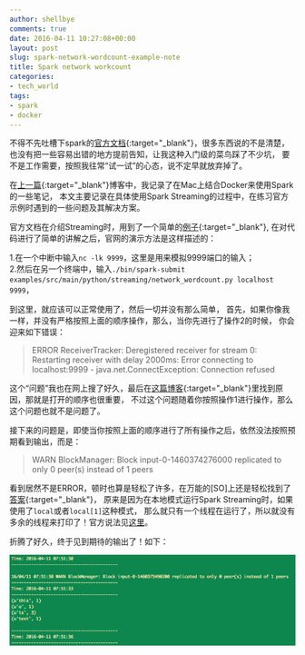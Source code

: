 ```yaml
---
author: shellbye
comments: true
date: 2016-04-11 10:27:08+00:00
layout: post
slug: spark-network-wordcount-example-note
title: Spark network workcount
categories:
- tech_world
tags:
- spark
- docker
---
```


不得不先吐槽下spark的[官方文档]{:target="_blank"}，很多东西说的不是清楚，
也没有把一些容易出错的地方提前告知，让我这种入门级的菜鸟踩了不少坑，
要不是工作需要，按照我往常“试一试”的心态，说不定早就放弃掉了。

在[上一篇]{:target="_blank"}博客中，我记录了在Mac上结合Docker来使用Spark的一些笔记，
本文主要记录在具体使用Spark Streaming的过程中，在练习官方示例时遇到的一些问题及其解决方案。

官方文档在介绍Streaming时，用到了一个简单的[例子]{:target="_blank"},
在对代码进行了简单的讲解之后，官网的演示方法是这样描述的：

1.在一个中断中输入`nc -lk 9999`，这里是用来模拟9999端口的输入；  
2.然后在另一个终端中，输入`./bin/spark-submit examples/src/main/python/streaming/network_wordcount.py localhost 9999`，

到这里，就应该可以正常使用了，然后一切并没有那么简单，
首先，如果你像我一样，并没有严格按照上面的顺序操作，那么，当你先进行了操作2的时候，
你会迎来如下错误：

> ERROR ReceiverTracker: Deregistered receiver for stream 0: Restarting receiver with delay 2000ms: Error connecting to localhost:9999 - java.net.ConnectException: Connection refused

这个“问题”我也在网上搜了好久，最后在[这篇博客]{:target="_blank"}里找到原因，那就是打开的顺序也很重要，
不过这个问题随着你按照操作1进行操作，那么这个问题也就不是问题了。

接下来的问题是，即使当你按照上面的顺序进行了所有操作之后，依然没法按照预期看到输出，而是：


> WARN BlockManager: Block input-0-1460374276000 replicated to only 0 peer(s) instead of 1 peers

看到居然不是ERROR，顿时也算是轻松了许多，在万能的[SO]上还是轻松找到了[答案]{:target="_blank"}，
原来是因为在本地模式运行Spark Streaming时，如果使用了`local`或者`local[1]`这种模式，
那么就只有一个线程在运行了，所以就没有多余的线程来打印了！官方说法见[这里]。

折腾了好久，终于见到期待的输出了！如下：

![spark-stream-suc](/assets/spark-stream-suc.png)  



[官方文档]:http://spark.apache.org/docs/latest/streaming-programming-guide.html
[上一篇]:/blog/tech_world/spark-docker-mac/
[例子]:http://spark.apache.org/docs/latest/streaming-programming-guide.html#a-quick-example
[这篇博客]:http://bit1129.iteye.com/blog/2174751
[答案]:http://stackoverflow.com/questions/28050262/spark-streaming-network-wordcount-py-does-not-print-result
[这里]:http://spark.apache.org/docs/latest/streaming-programming-guide.html#points-to-remember-1

